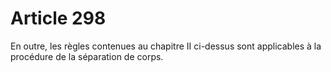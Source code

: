 # Article 298

En outre, les règles contenues au chapitre II ci-dessus sont applicables à la procédure de la séparation de corps.
